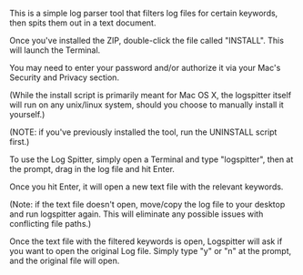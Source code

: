 This is a simple log parser tool that filters log files for certain keywords, then spits them out in a text document.

Once you've installed the ZIP, double-click the file called "INSTALL". This will launch the Terminal.

You may need to enter your password and/or authorize it via your Mac's Security and Privacy section. 

(While the install script is primarily meant for Mac OS X, the logspitter itself will run on any unix/linux system, should you choose to manually install it yourself.)

(NOTE: if you've previously installed the tool, run the UNINSTALL script first.)

To use the Log Spitter, simply open a Terminal and type "logspitter", then at the prompt, drag in the log file and hit Enter.

Once you hit Enter, it will open a new text file with the relevant keywords.

(Note: if the text file doesn't open, move/copy the log file to your desktop and run logspitter again. This will eliminate any possible issues with conflicting file paths.)

Once the text file with the filtered keywords is open, Logspitter will ask if you want to open the original Log file. Simply type "y" or "n" at the prompt, and the original file will open.

